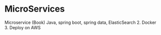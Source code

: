 # MicroServices
Microservice (Book) Java, spring boot, spring data, ElasticSearch 2. Docker  3. Deploy on AWS
